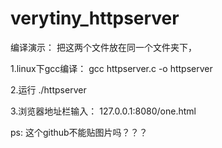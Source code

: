 # verytiny_httpserver

编译演示：
把这两个文件放在同一个文件夹下，

1.linux下gcc编译：
gcc httpserver.c -o httpserver

2.运行
./httpserver

3.浏览器地址栏输入：  127.0.0.1:8080/one.html


ps: 这个github不能贴图片吗？？？
